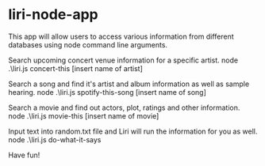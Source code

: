 # liri-node-app

This app will allow users to access various information from different databases using node command line arguments.

Search upcoming concert venue information for a specific artist.
node .\liri.js concert-this [insert name of artist]

Search a song and find it's artist and album information as well as sample hearing.
node .\liri.js spotify-this-song [insert name of song]

Search a movie and find out actors, plot, ratings and other information.
node .\liri.js movie-this [insert name of movie]

Input text into random.txt file and Liri will run the information for you as well.
node .\liri.js do-what-it-says

Have fun!